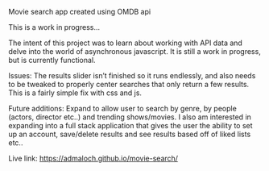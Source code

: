 Movie search app created using OMDB api

This is a work in progress...

The intent of this project was to learn about working with API data and delve into the world of asynchronous javascript. It is still a work in progress, but is currently functional. 

Issues:
The results slider isn’t finished so it runs endlessly, and also needs to be tweaked to properly center searches that only return a few results. This is a fairly simple fix with css and js.

Future additions:
Expand to allow user to search by genre, by people (actors, director etc..) and trending shows/movies.
I also am interested in expanding into a full stack application that gives the user the ability to set up an account, save/delete results and see results based off of liked lists etc..

Live link:
https://admaloch.github.io/movie-search/
